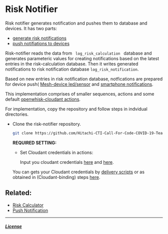 # Risk Notifier

Risk notifier generates notification and pushes them to database and devices.
It has two parts:

- [generate risk notifications](/create-notification/README.md) 
- [push notifiations to devices](/push-notification/readme.md)

Risk-notifier reads the data from <code> log_risk_calculation </code> database and generates parameteric values for creating notifications based on the latest entries in the risk-calculation database. Then it writes generated notifications to risk notification database <code>log_risk_notification</code>.

Based on new entries in risk notification database, notfications are prepared for device push( [Mesh-device led/sensor](https://github.com/Hitachi-CTI-Call-For-Code-COVID-19-Team/indicator.git) and [smartphone notifications](https://github.com/Hitachi-CTI-Call-For-Code-COVID-19-Team/push-notifications.git).

This implementation comprises of smaller sequences, actions and some default [openwhisk-cloudant actions](https://github.com/ibm-functions/package-cloudant/tree/master/packages/database-actions).


For implementation, copy the repository and follow steps in indvidual directories.

- Clone the risk-notifier repository.

    ```sh
    git clone https://github.com/Hitachi-CTI-Call-For-Code-COVID-19-Team/risk-notifier.git
    ```

    **REQUIRED SETTING:**

    - Set Cloudant credentials in actions: 
    
        Input you cloudant credentials [here](/create-notification/runtimes/actions/riskNotificationFlow/prepareRelatedData_ReadAsset.py) and [here](push-notification/runtimes/actions/preparePushes.py).

    You can gets your Cloudant credentials by [delivery scripts](delivery/scripts/.credentials) or as obtained in (Cloudant-binding) steps [here](risk-calculator/README.md).

## Related:
- [Risk Calculator](https://github.com/Hitachi-CTI-Call-For-Code-COVID-19-Team/risk-calculator.git)
- [Push Notification](https://github.com/Hitachi-CTI-Call-For-Code-COVID-19-Team/push-notifications.git)
-----

##### [License](./LICENSE.txt)
